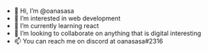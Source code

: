 - 👋 Hi, I’m @oanasasa
- 👀 I’m interested in web development
- 🌱 I’m currently learning react
- 💞️ I’m looking to collaborate on anything that is digital interesting
- 📫 You can reach me on discord at oanasasa#2316

<!---
oanasasa/oanasasa is a ✨ special ✨ repository because its `README.md` (this file) appears on your GitHub profile.
You can click the Preview link to take a look at your changes.
---> 
